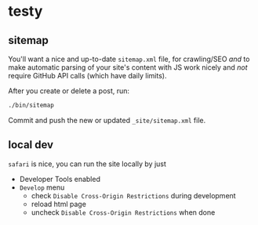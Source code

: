 # testy

## sitemap
You'll want a nice and up-to-date `sitemap.xml` file, for crawling/SEO *and* to make automatic parsing of your site's content with JS work nicely and *not* require GitHub API calls (which have daily limits).

After you create or delete a post, run:
```sh
./bin/sitemap
```

Commit and push the new or updated `_site/sitemap.xml` file.

## local dev
`safari` is nice, you can run the site locally by just
- Developer Tools enabled
- `Develop` menu
  - check `Disable Cross-Origin Restrictions` during development
  - reload html page
  - uncheck `Disable Cross-Origin Restrictions` when done
